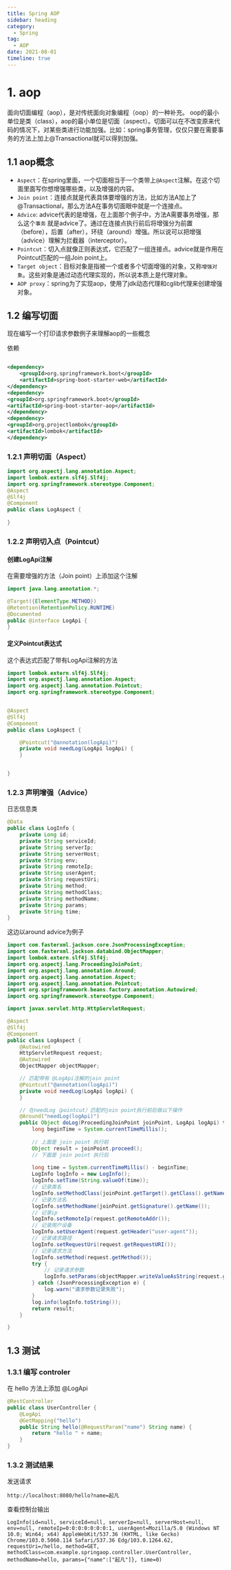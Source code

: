 ```yaml
---
title: Spring AOP
sidebar: heading
category:
  - Spring
tag:
  - AOP
date: 2021-08-01
timeline: true
---
```


# 1. aop

面向切面编程（aop），是对传统面向对象编程（oop）的一种补充。
oop的最小单位是类（class），aop的最小单位是切面（aspect）。切面可以在不改变原来代码的情况下，对某些类进行功能加强。比如：spring事务管理，仅仅只要在需要事务的方法上加上@Transactional就可以得到加强。

## 1.1 aop概念

- `Aspect`：在spring里面，一个切面相当于一个类带上`@Aspect`注解。在这个切面里面写你想增强哪些类，以及增强的内容。
- `Join point`：连接点就是代表具体要增强的方法，比如方法A加上了@Transactional，那么方法A在事务切面眼中就是一个连接点。
- `Advice`: advice代表的是增强，在上面那个例子中，方法A需要事务增强，那么这个`事务`
  就是advice了。通过在连接点执行前后将增强分为前置（before），后置（after），环绕（around）增强。所以说可以把增强（advice）理解为拦截器（interceptor）。
- `Pointcut`：切入点就像正则表达式，它匹配了一组连接点。advice就是作用在Pointcut匹配的一组Join point上。
- `Target object`：目标对象是指被一个或者多个切面增强的对象，又称`增强对象`。这些对象是通过动态代理实现的，所以说本质上是代理对象。
- `AOP proxy`：spring为了实现aop，使用了jdk动态代理和cglib代理来创建增强对象。

## 1.2 编写切面

现在编写一个打印请求参数例子来理解aop的一些概念

依赖

```xml

<dependency>
    <groupId>org.springframework.boot</groupId>
    <artifactId>spring-boot-starter-web</artifactId>
</dependency>
<dependency>
<groupId>org.springframework.boot</groupId>
<artifactId>spring-boot-starter-aop</artifactId>
</dependency>
<dependency>
<groupId>org.projectlombok</groupId>
<artifactId>lombok</artifactId>
</dependency>
```

### 1.2.1 声明切面（Aspect）

```java
import org.aspectj.lang.annotation.Aspect;
import lombok.extern.slf4j.Slf4j;
import org.springframework.stereotype.Component;
@Aspect
@Slf4j
@Component
public class LogAspect {
    
}
```

### 1.2.2 声明切入点（Pointcut）

#### 创建LogApi注解

在需要增强的方法（Join point）上添加这个注解

```java
import java.lang.annotation.*;

@Target({ElementType.METHOD})
@Retention(RetentionPolicy.RUNTIME)
@Documented
public @interface LogApi {
}
```

#### 定义Pointcut表达式

这个表达式匹配了带有LogApi注解的方法

```java
import lombok.extern.slf4j.Slf4j;
import org.aspectj.lang.annotation.Aspect;
import org.aspectj.lang.annotation.Pointcut;
import org.springframework.stereotype.Component;


@Aspect
@Slf4j
@Component
public class LogAspect {

    @Pointcut("@annotation(logApi)")
    private void needLog(LogApi logApi) {
    }


}
```

### 1.2.3 声明增强（Advice）

日志信息类

```java
@Data
public class LogInfo {
    private Long id;
    private String serviceId;
    private String serverIp;
    private String serverHost;
    private String env;
    private String remoteIp;
    private String userAgent;
    private String requestUri;
    private String method;
    private String methodClass;
    private String methodName;
    private String params;
    private String time;
}

```

这边以around advice为例子

```java
import com.fasterxml.jackson.core.JsonProcessingException;
import com.fasterxml.jackson.databind.ObjectMapper;
import lombok.extern.slf4j.Slf4j;
import org.aspectj.lang.ProceedingJoinPoint;
import org.aspectj.lang.annotation.Around;
import org.aspectj.lang.annotation.Aspect;
import org.aspectj.lang.annotation.Pointcut;
import org.springframework.beans.factory.annotation.Autowired;
import org.springframework.stereotype.Component;

import javax.servlet.http.HttpServletRequest;

@Aspect
@Slf4j
@Component
public class LogAspect {
    @Autowired
    HttpServletRequest request;
    @Autowired
    ObjectMapper objectMapper;

    // 匹配带有 @LogApi注解的join point
    @Pointcut("@annotation(logApi)")
    private void needLog(LogApi logApi) {
    }

    // 在needLog（pointcut）匹配的join point执行前后做以下操作
    @Around("needLog(logApi)")
    public Object doLog(ProceedingJoinPoint joinPoint, LogApi logApi) throws Throwable {
        long beginTime = System.currentTimeMillis();
        
        // 上面是 join point 执行前
        Object result = joinPoint.proceed();
        // 下面是 join point 执行后
        
        long time = System.currentTimeMillis() - beginTime;
        LogInfo logInfo = new LogInfo();
        logInfo.setTime(String.valueOf(time));
        // 记录类名
        logInfo.setMethodClass(joinPoint.getTarget().getClass().getName());
        // 记录方法名
        logInfo.setMethodName(joinPoint.getSignature().getName());
        // 记录ip
        logInfo.setRemoteIp(request.getRemoteAddr());
        // 记录用户设备
        logInfo.setUserAgent(request.getHeader("user-agent"));
        // 记录请求路径
        logInfo.setRequestUri(request.getRequestURI());
        // 记录请求方法
        logInfo.setMethod(request.getMethod());
        try {
            // 记录请求参数
            logInfo.setParams(objectMapper.writeValueAsString(request.getParameterMap()));
        } catch (JsonProcessingException e) {
            log.warn("请求参数记录失败");
        }
        log.info(logInfo.toString());
        return result;
    }

}
```

## 1.3 测试

### 1.3.1 编写 controler

在 hello 方法上添加 @LogApi

```java
@RestController
public class UserController {
    @LogApi
    @GetMapping("hello")
    public String hello(@RequestParam("name") String name) {
        return "hello " + name;
    }
}

``` 

### 1.3.2 测试结果

发送请求

```
http://localhost:8080/hello?name=起凡
```

查看控制台输出

```
LogInfo(id=null, serviceId=null, serverIp=null, serverHost=null, env=null, remoteIp=0:0:0:0:0:0:0:1, userAgent=Mozilla/5.0 (Windows NT 10.0; Win64; x64) AppleWebKit/537.36 (KHTML, like Gecko) Chrome/103.0.5060.114 Safari/537.36 Edg/103.0.1264.62, requestUri=/hello, method=GET, methodClass=com.example.springaop.controller.UserController, methodName=hello, params={"name":["起凡"]}, time=0)

```
